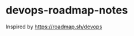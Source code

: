 # devops-roadmap-notes
Inspired by https://roadmap.sh/devops

<a href="pdfs/ProjMarr_slides.pdf" class="image fit"><img src="images/marr_pic.jpg" alt=""></a>
